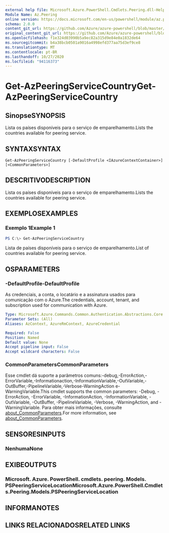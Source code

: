 ```yaml
---
external help file: Microsoft.Azure.PowerShell.Cmdlets.Peering.dll-Help.xml
Module Name: Az.Peering
online version: https://docs.microsoft.com/en-us/powershell/module/az.peering/get-azpeeringservicecountry
schema: 2.0.0
content_git_url: https://github.com/Azure/azure-powershell/blob/master/src/Peering/Peering/help/Get-AzPeeringServiceCountry.md
original_content_git_url: https://github.com/Azure/azure-powershell/blob/master/src/Peering/Peering/help/Get-AzPeeringServiceCountry.md
ms.openlocfilehash: f1e324d03990b5a9ec82a315d9e84e0a1832de64
ms.sourcegitcommit: b4a38bcb0501a9016a4998efd377aa75d3ef9ce8
ms.translationtype: MT
ms.contentlocale: pt-BR
ms.lasthandoff: 10/27/2020
ms.locfileid: "94116373"
---
```

# <span data-ttu-id="f6c32-101">Get-AzPeeringServiceCountry</span><span class="sxs-lookup"><span data-stu-id="f6c32-101">Get-AzPeeringServiceCountry</span></span>

## <span data-ttu-id="f6c32-102">Sinopse</span><span class="sxs-lookup"><span data-stu-id="f6c32-102">SYNOPSIS</span></span>
<span data-ttu-id="f6c32-103">Lista os países disponíveis para o serviço de emparelhamento.</span><span class="sxs-lookup"><span data-stu-id="f6c32-103">Lists the countries available for peering service.</span></span>

## <span data-ttu-id="f6c32-104">SYNTAX</span><span class="sxs-lookup"><span data-stu-id="f6c32-104">SYNTAX</span></span>

```
Get-AzPeeringServiceCountry [-DefaultProfile <IAzureContextContainer>] [<CommonParameters>]
```

## <span data-ttu-id="f6c32-105">DESCRITIVO</span><span class="sxs-lookup"><span data-stu-id="f6c32-105">DESCRIPTION</span></span>
<span data-ttu-id="f6c32-106">Lista os países disponíveis para o serviço de emparelhamento.</span><span class="sxs-lookup"><span data-stu-id="f6c32-106">Lists the countries available for peering service.</span></span>

## <span data-ttu-id="f6c32-107">EXEMPLOS</span><span class="sxs-lookup"><span data-stu-id="f6c32-107">EXAMPLES</span></span>

### <span data-ttu-id="f6c32-108">Exemplo 1</span><span class="sxs-lookup"><span data-stu-id="f6c32-108">Example 1</span></span>
```powershell
PS C:\> Get-AzPeeringServiceCountry
```

<span data-ttu-id="f6c32-109">Lista de países disponíveis para o serviço de emparelhamento.</span><span class="sxs-lookup"><span data-stu-id="f6c32-109">List of countries available for peering service.</span></span>

## <span data-ttu-id="f6c32-110">OS</span><span class="sxs-lookup"><span data-stu-id="f6c32-110">PARAMETERS</span></span>

### <span data-ttu-id="f6c32-111">-DefaultProfile</span><span class="sxs-lookup"><span data-stu-id="f6c32-111">-DefaultProfile</span></span>
<span data-ttu-id="f6c32-112">As credenciais, a conta, o locatário e a assinatura usados para comunicação com o Azure.</span><span class="sxs-lookup"><span data-stu-id="f6c32-112">The credentials, account, tenant, and subscription used for communication with Azure.</span></span>

```yaml
Type: Microsoft.Azure.Commands.Common.Authentication.Abstractions.Core.IAzureContextContainer
Parameter Sets: (All)
Aliases: AzContext, AzureRmContext, AzureCredential

Required: False
Position: Named
Default value: None
Accept pipeline input: False
Accept wildcard characters: False
```

### <span data-ttu-id="f6c32-113">CommonParameters</span><span class="sxs-lookup"><span data-stu-id="f6c32-113">CommonParameters</span></span>
<span data-ttu-id="f6c32-114">Esse cmdlet dá suporte a parâmetros comuns:-debug,-ErrorAction,-ErrorVariable,-Informationaction,-InformationVariable,-OutVariable,-OutBuffer,-PipelineVariable,-Verbose-WarningAction e-WarningVariable.</span><span class="sxs-lookup"><span data-stu-id="f6c32-114">This cmdlet supports the common parameters: -Debug, -ErrorAction, -ErrorVariable, -InformationAction, -InformationVariable, -OutVariable, -OutBuffer, -PipelineVariable, -Verbose, -WarningAction, and -WarningVariable.</span></span> <span data-ttu-id="f6c32-115">Para obter mais informações, consulte [about_CommonParameters](http://go.microsoft.com/fwlink/?LinkID=113216).</span><span class="sxs-lookup"><span data-stu-id="f6c32-115">For more information, see [about_CommonParameters](http://go.microsoft.com/fwlink/?LinkID=113216).</span></span>

## <span data-ttu-id="f6c32-116">SENSORES</span><span class="sxs-lookup"><span data-stu-id="f6c32-116">INPUTS</span></span>

### <span data-ttu-id="f6c32-117">Nenhuma</span><span class="sxs-lookup"><span data-stu-id="f6c32-117">None</span></span>

## <span data-ttu-id="f6c32-118">EXIBE</span><span class="sxs-lookup"><span data-stu-id="f6c32-118">OUTPUTS</span></span>

### <span data-ttu-id="f6c32-119">Microsoft. Azure. PowerShell. cmdlets. peering. Models. PSPeeringServiceLocation</span><span class="sxs-lookup"><span data-stu-id="f6c32-119">Microsoft.Azure.PowerShell.Cmdlets.Peering.Models.PSPeeringServiceLocation</span></span>

## <span data-ttu-id="f6c32-120">INFORMA</span><span class="sxs-lookup"><span data-stu-id="f6c32-120">NOTES</span></span>

## <span data-ttu-id="f6c32-121">LINKS RELACIONADOS</span><span class="sxs-lookup"><span data-stu-id="f6c32-121">RELATED LINKS</span></span>
